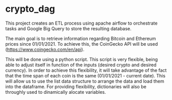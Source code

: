 # crypto_dag

This project creates an ETL process using apache airflow to orchestrate tasks and Google Big Query to store the resulting database.

The main goal is to retrieve information regarding Bitcoin and Ethereum prices since 01/01/2021. To achieve this, the CoinGecko API will be used (https://www.coingecko.com/en/api).

This will be done using a python script. This script is very flexible, being able to adjust itself in function of the inputs (desired crypto and desired currency). In order to achieve this flexibility, it will take advantage of the fact that the time span of each coin is the same (01/01/2021 - current date). This will allow us to use the list data structure to arrange the data and load them into the dataframe. For providing flexibility, dictionaries will also be throughly used to dinamically alocate variables.

